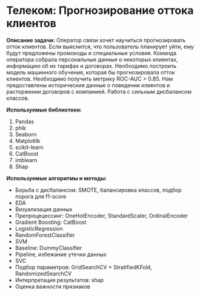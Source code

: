 
# Телеком: Прогнозирование оттока клиентов

**Описание задачи:** Оператор связи хочет научиться прогнозировать отток клиентов. Если выяснится, что пользователь планирует уйти, ему будут предложены промокоды и специальные условия. Команда оператора собрала персональные данные о некоторых клиентах, информацию об их тарифах и договорах. Необходимо построить модель машинного обучения, которая бы прогнозировала отток клиентов. Необходимо получить метрику ROC-AUC > 0.85. Нам предоставлены исторические данные о поведении клиентов и расторжении договоров с компанией. Работа с сильным дисбалансом классов.

**Используемые библиотеки:** 
1. Pandas
2. phik
3. Seaborn
4. Matplotlib
5. scikit-learn
6. CatBoost
7. imblearn
8. Shap

**Используемые алгоритмы и методы:**
* Борьба с дисбалансом: SMOTE, балансировка классов, подбор порога для f1-score
* EDA
* Визуализация данных
* Препроцецессинг: OneHotEncoder, StandardScaler, OrdinalEncoder
* Gradient Boosting: CatBoost
* LogisticRegression
* RandomForestClassifier
* SVM
* Baseline: DummyClassifier
* Pipeline, избежание утечки данных
* SVC
* Подбор параметров: GridSearchCV + StratifiedKFold, RandomizedSearchCV
* Интерпретация результатов: shap
* Оценка важности признаков

